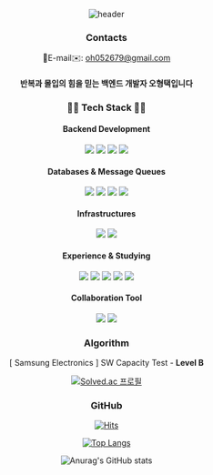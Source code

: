 <div align="center">
  
![header](https://capsule-render.vercel.app/api?type=venom&color=auto&height=300&section=header&text=Deep%20Dive!&fontSize=80&desc=Hyeongtaek%20Oh,%20Backend%20Developer&descSize=20&descAlign=80&descAlignY=70)

### Contacts
📧E-mail✉️: <oh052679@gmail.com>

#### 반복과 몰입의 힘을 믿는 백엔드 개발자 오형택입니다


### 👨‍💻 Tech Stack 👨‍💻

#### Backend Development

<img src="https://img.shields.io/badge/Java-ED8B00?style=for-the-badge&logo=openjdk&logoColor=white"/>
<img src="https://img.shields.io/badge/Spring-6DB33F?style=for-the-badge&logo=spring&logoColor=white"/> 
<img src="https://img.shields.io/badge/Spring%20Boot-6DB33F?style=for-the-badge&logo=spring%20boot&logoColor=white"/> 
<img src="https://img.shields.io/badge/Hibernate-59666C?style=for-the-badge&logo=Hibernate&logoColor=white"/>

#### Databases & Message Queues
<img src="https://img.shields.io/badge/MariaDB-003545?style=for-the-badge&logo=mariadb&logoColor=white"/>
<img src="https://img.shields.io/badge/MongoDB-4EA94B?style=for-the-badge&logo=mongodb&logoColor=white"/>
<img src="https://img.shields.io/badge/redis-%23DD0031.svg?&style=for-the-badge&logo=redis&logoColor=white"/>
<img src="https://img.shields.io/badge/rabbitmq-%23FF6600.svg?&style=for-the-badge&logo=rabbitmq&logoColor=white"/>

#### Infrastructures
<img src="https://img.shields.io/badge/Docker-2496ED?style=for-the-badge&logo=Docker&logoColor=white"/>
<img src="https://img.shields.io/badge/Jenkins-D24939?style=for-the-badge&logo=Jenkins&logoColor=white"/>

#### Experience & Studying
<img src="https://img.shields.io/badge/AWS%20EC2-FF9900?style=for-the-badge&logo=Amazon%20EC2&logoColor=white"/>
<img src="https://img.shields.io/badge/AWS%20S3-569A31?style=for-the-badge&logo=Amazon%20S3&logoColor=white"/>
<img src="https://img.shields.io/badge/-ElasticSearch-005571?style=for-the-badge&logo=elasticsearch"/>
<img src="https://img.shields.io/badge/scala-%23DC322F.svg?style=for-the-badge&logo=scala&logoColor=white"/>
<img src="https://img.shields.io/badge/Apache%20Spark-FDEE21?style=flat-square&logo=apachespark&logoColor=black"/>

#### Collaboration Tool
<img src="https://img.shields.io/badge/jira-%230A0FFF.svg?style=for-the-badge&logo=jira&logoColor=white"/>
<img src="https://img.shields.io/badge/gitlab-%23181717.svg?style=for-the-badge&logo=gitlab&logoColor=white"/>

### Algorithm
[ Samsung Electronics ] SW Capacity Test - **Level B**
<br/>

[![Solved.ac
프로필](http://mazassumnida.wtf/api/v2/generate_badge?boj=oh052679)](https://solved.ac/profile/oh052679)
<br/>


### GitHub
[![Hits](https://hits.seeyoufarm.com/api/count/incr/badge.svg?url=https%3A%2F%2Fgithub.com%2FHyeongtaekOh&count_bg=%2379C83D&title_bg=%23555555&icon=pinboard.svg&icon_color=%23E7E7E7&title=hits&edge_flat=false)](https://hits.seeyoufarm.com)

[![Top Langs](https://github-readme-stats.vercel.app/api/top-langs/?username=HyeongtaekOh&layout=donut)](https://github.com/anuraghazra/github-readme-stats)

![Anurag's GitHub stats](https://github-readme-stats.vercel.app/api?username=HyeongtaekOh&show_icons=true&theme=transparent) 

</div>

<!--
**HyeongtaekOh/HyeongtaekOh** is a ✨ _special_ ✨ repository because its `README.md` (this file) appears on your GitHub profile.

Here are some ideas to get you started:

- 🔭 I’m currently working on ...
- 🌱 I’m currently learning ...
- 👯 I’m looking to collaborate on ...
- 🤔 I’m looking for help with ...
- 💬 Ask me about ...
- 📫 How to reach me: ...
- 😄 Pronouns: ...
- ⚡ Fun fact: ...
-->
